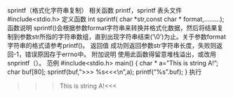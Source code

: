 

sprintf（格式化字符串复制）
相关函数
printf，sprintf
表头文件
#include<stdio.h>
定义函数
int sprintf( char *str,const char * format,.........);
函数说明
sprintf()会根据参数format字符串来转换并格式化数据，然后将结果复制到参数str所指的字符串数组，直到出现字符串结束(’\0’)为止。关于参数format字符串的格式请参考printf()。
返回值
成功则返回参数str字符串长度，失败则返回-1，错误原因存于errno中。
附加说明
使用此函数得留意堆栈溢出，或改用snprintf（）。
范例
#include<stdio.h>
main()
{
char * a=”This is string A!”;
char buf[80];
sprintf(buf,”>>> %s<<<\n”,a);
printf(“%s”.buf);
}
执行
>>>This is string A!<<<